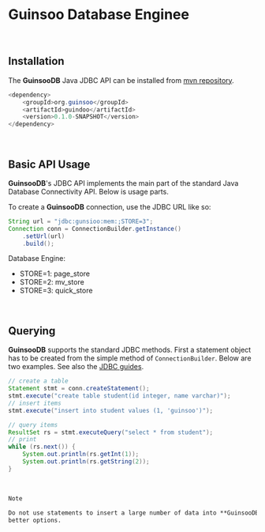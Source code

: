 # Guinsoo Database Enginee

<br/>

## Installation

The **GuinsooDB** Java JDBC API can be installed from [mvn repository](https://mvnrepository.com/).

```java
<dependency>
    <groupId>org.guinsoo</groupId>
    <artifactId>guindoo</artifactId>
    <version>0.1.0-SNAPSHOT</version>
</dependency>
```

<br/>

## Basic API Usage

**GuinsooDB**'s JDBC API implements the main part of the standard Java Database Connectivity API. Below is usage parts.

To create a **GuinsooDB** connection, use the JDBC URL like so:
```java
String url = "jdbc:gunsioo:mem:;STORE=3";
Connection conn = ConnectionBuilder.getInstance()
    .setUrl(url)
    .build();
```

Database Engine:

- STORE=1: page_store
- STORE=2: mv_store
- STORE=3: quick_store

<br/>

## Querying

**GuinsooDB** supports the standard JDBC methods. First a statement object has to be created from the simple method of 
`ConnectionBuilder`. Below are two examples. See also the 
[JDBC guides](https://docs.oracle.com/javase/8/docs/technotes/guides/jdbc/).

```java
// create a table
Statement stmt = conn.createStatement();
stmt.execute("create table student(id integer, name varchar)");
// insert items
stmt.execute("insert into student values (1, 'guinsoo')");
```

```java
// query items
ResultSet rs = stmt.executeQuery("select * from student");
// print
while (rs.next()) {
    System.out.println(rs.getInt(1));
    System.out.println(rs.getString(2));
}
```
<br/>

```markdown
Note

Do not use statements to insert a large number of data into **GuinsooDB**. See the function of `read_csv` may be the 
better options.
```
